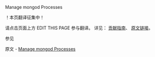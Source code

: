  Manage mongod Processes

 ！本页翻译征集中！

请点击页面上方 EDIT THIS PAGE 参与翻译。
详见：
[贡献指南]( https://github.com/JinMuInfo/MongoDB-Manual-zh/blob/master/CONTRIBUTING.md )、
[原文链接](  https://docs.mongodb.com/manual/tutorial/manage-mongodb-processes/  )。

 参见

原文 - [Manage mongod Processes]( https://docs.mongodb.com/manual/tutorial/manage-mongodb-processes/ )

